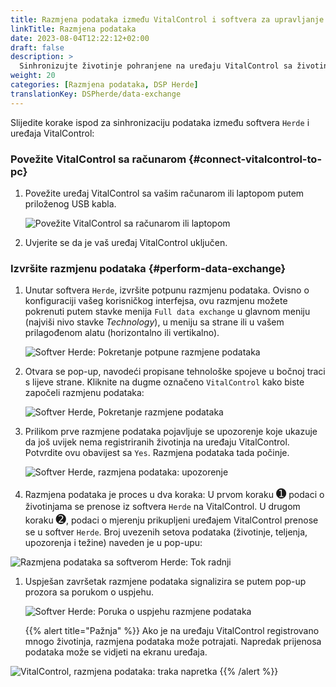 ```yaml
---
title: Razmjena podataka između VitalControl i softvera za upravljanje stadom Herde
linkTitle: Razmjena podataka
date: 2023-08-04T12:22:12+02:00
draft: false
description: >
  Sinhronizujte životinje pohranjene na uređaju VitalControl sa životinjama kojima upravlja softver *Herde* i prenesite izmjerene vrijednosti zabilježene uređajem VitalControl u softver *Herde*.
weight: 20
categories: [Razmjena podataka, DSP Herde]
translationKey: DSPherde/data-exchange
---
```

Slijedite korake ispod za sinhronizaciju podataka između softvera `Herde` i uređaja VitalControl:

### Povežite VitalControl sa računarom {#connect-vitalcontrol-to-pc}

1. Povežite uređaj VitalControl sa vašim računarom ili laptopom putem priloženog USB kabla.

   ![Povežite VitalControl sa računarom ili laptopom](/images/synchronisation/connect-to-pc.svg "Povežite VitalControl sa računarom")

1. Uvjerite se da je vaš uređaj VitalControl uključen.

### Izvršite razmjenu podataka {#perform-data-exchange}

1. Unutar softvera `Herde`, izvršite potpunu razmjenu podataka. Ovisno o konfiguraciji vašeg korisničkog interfejsa, ovu razmjenu možete pokrenuti putem stavke menija `Full data exchange` u glavnom meniju (najviši nivo stavke _Technology_), u meniju sa strane ili u vašem prilagođenom alatu (horizontalno ili vertikalno).

   ![Softver Herde: Pokretanje potpune razmjene podataka](../screenshots/data-exchange.png "Herde: Pokretanje razmjene podataka")

1. Otvara se pop-up, navodeći propisane tehnološke spojeve u bočnoj traci s lijeve strane. Kliknite na dugme označeno `VitalControl` kako biste započeli razmjenu podataka:

   ![Softver Herde, Pokretanje razmjene podataka](../screenshots/start-transfer.png "Herde: Pokretanje razmjene podataka")

1. Prilikom prve razmjene podataka pojavljuje se upozorenje koje ukazuje da još uvijek nema registriranih životinja na uređaju VitalControl. Potvrdite ovu obavijest sa `Yes`. Razmjena podataka tada počinje.

   ![Softver Herde, razmjena podataka: upozorenje](../screenshots/warning.png "Razmjena podataka: upozorenje")

1. Razmjena podataka je proces u dva koraka: U prvom koraku <span style="font-size: 140%">➊</span> podaci o životinjama se prenose iz softvera `Herde` na VitalControl. U drugom koraku <span style="font-size: 140%">➋</span>, podaci o mjerenju prikupljeni uređajem VitalControl prenose se u softver `Herde`. Broj uvezenih setova podataka (životinje, teljenja, upozorenja i težine) naveden je u pop-upu:

![Razmjena podataka sa softverom Herde: Tok radnji](../screenshots/data-transfer.png "Razmjena podataka: Tok radnji")

1. Uspješan završetak razmjene podataka signalizira se putem pop-up prozora sa porukom o uspjehu.

   ![Softver Herde: Poruka o uspjehu razmjene podataka](../screenshots/success-message.png "Herde: Poruka o uspjehu razmjene podataka")

    {{% alert title="Pažnja" %}}
Ako je na uređaju VitalControl registrovano mnogo životinja, razmjena podataka može potrajati. Napredak prijenosa podataka može se vidjeti na ekranu uređaja.

![VitalControl, razmjena podataka: traka napretka](../../vcsynchronizer/images/import-animals/data-transfer.png "VitalControl: traka napretka razmjene podataka")
    {{% /alert %}}
